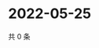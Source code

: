 # 2022-05-25

共 0 条

<!-- BEGIN WEIBO -->
<!-- 最后更新时间 Wed May 25 2022 01:13:37 GMT+0800 (China Standard Time) -->

<!-- END WEIBO -->
